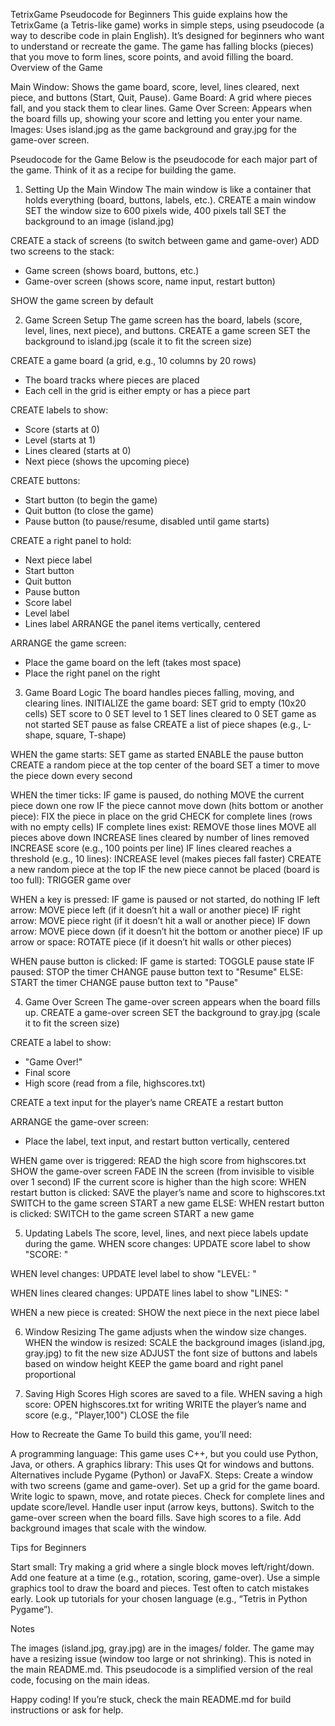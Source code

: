 TetrixGame Pseudocode for Beginners
This guide explains how the TetrixGame (a Tetris-like game) works in simple steps, using pseudocode (a way to describe code in plain English). It’s designed for beginners who want to understand or recreate the game. The game has falling blocks (pieces) that you move to form lines, score points, and avoid filling the board.
Overview of the Game

Main Window: Shows the game board, score, level, lines cleared, next piece, and buttons (Start, Quit, Pause).
Game Board: A grid where pieces fall, and you stack them to clear lines.
Game Over Screen: Appears when the board fills up, showing your score and letting you enter your name.
Images: Uses island.jpg as the game background and gray.jpg for the game-over screen.

Pseudocode for the Game
Below is the pseudocode for each major part of the game. Think of it as a recipe for building the game.
1. Setting Up the Main Window
The main window is like a container that holds everything (board, buttons, labels, etc.).
CREATE a main window
SET the window size to 600 pixels wide, 400 pixels tall
SET the background to an image (island.jpg)

CREATE a stack of screens (to switch between game and game-over)
ADD two screens to the stack:
  - Game screen (shows board, buttons, etc.)
  - Game-over screen (shows score, name input, restart button)

SHOW the game screen by default

2. Game Screen Setup
The game screen has the board, labels (score, level, lines, next piece), and buttons.
CREATE a game screen
SET the background to island.jpg (scale it to fit the screen size)

CREATE a game board (a grid, e.g., 10 columns by 20 rows)
  - The board tracks where pieces are placed
  - Each cell in the grid is either empty or has a piece part

CREATE labels to show:
  - Score (starts at 0)
  - Level (starts at 1)
  - Lines cleared (starts at 0)
  - Next piece (shows the upcoming piece)

CREATE buttons:
  - Start button (to begin the game)
  - Quit button (to close the game)
  - Pause button (to pause/resume, disabled until game starts)

CREATE a right panel to hold:
  - Next piece label
  - Start button
  - Quit button
  - Pause button
  - Score label
  - Level label
  - Lines label
ARRANGE the panel items vertically, centered

ARRANGE the game screen:
  - Place the game board on the left (takes most space)
  - Place the right panel on the right

3. Game Board Logic
The board handles pieces falling, moving, and clearing lines.
INITIALIZE the game board:
  SET grid to empty (10x20 cells)
  SET score to 0
  SET level to 1
  SET lines cleared to 0
  SET game as not started
  SET pause as false
  CREATE a list of piece shapes (e.g., L-shape, square, T-shape)

WHEN the game starts:
  SET game as started
  ENABLE the pause button
  CREATE a random piece at the top center of the board
  SET a timer to move the piece down every second

WHEN the timer ticks:
  IF game is paused, do nothing
  MOVE the current piece down one row
  IF the piece cannot move down (hits bottom or another piece):
    FIX the piece in place on the grid
    CHECK for complete lines (rows with no empty cells)
    IF complete lines exist:
      REMOVE those lines
      MOVE all pieces above down
      INCREASE lines cleared by number of lines removed
      INCREASE score (e.g., 100 points per line)
      IF lines cleared reaches a threshold (e.g., 10 lines):
        INCREASE level (makes pieces fall faster)
    CREATE a new random piece at the top
    IF the new piece cannot be placed (board is too full):
      TRIGGER game over

WHEN a key is pressed:
  IF game is paused or not started, do nothing
  IF left arrow:
    MOVE piece left (if it doesn’t hit a wall or another piece)
  IF right arrow:
    MOVE piece right (if it doesn’t hit a wall or another piece)
  IF down arrow:
    MOVE piece down (if it doesn’t hit the bottom or another piece)
  IF up arrow or space:
    ROTATE piece (if it doesn’t hit walls or other pieces)

WHEN pause button is clicked:
  IF game is started:
    TOGGLE pause state
    IF paused:
      STOP the timer
      CHANGE pause button text to "Resume"
    ELSE:
      START the timer
      CHANGE pause button text to "Pause"

4. Game Over Screen
The game-over screen appears when the board fills up.
CREATE a game-over screen
SET the background to gray.jpg (scale it to fit the screen size)

CREATE a label to show:
  - "Game Over!"
  - Final score
  - High score (read from a file, highscores.txt)

CREATE a text input for the player’s name
CREATE a restart button

ARRANGE the game-over screen:
  - Place the label, text input, and restart button vertically, centered

WHEN game over is triggered:
  READ the high score from highscores.txt
  SHOW the game-over screen
  FADE IN the screen (from invisible to visible over 1 second)
  IF the current score is higher than the high score:
    WHEN restart button is clicked:
      SAVE the player’s name and score to highscores.txt
      SWITCH to the game screen
      START a new game
  ELSE:
    WHEN restart button is clicked:
      SWITCH to the game screen
      START a new game

5. Updating Labels
The score, level, lines, and next piece labels update during the game.
WHEN score changes:
  UPDATE score label to show "SCORE: <new score>"

WHEN level changes:
  UPDATE level label to show "LEVEL: <new level>"

WHEN lines cleared changes:
  UPDATE lines label to show "LINES: <new lines>"

WHEN a new piece is created:
  SHOW the next piece in the next piece label

6. Window Resizing
The game adjusts when the window size changes.
WHEN the window is resized:
  SCALE the background images (island.jpg, gray.jpg) to fit the new size
  ADJUST the font size of buttons and labels based on window height
  KEEP the game board and right panel proportional

7. Saving High Scores
High scores are saved to a file.
WHEN saving a high score:
  OPEN highscores.txt for writing
  WRITE the player’s name and score (e.g., "Player,100")
  CLOSE the file

How to Recreate the Game
To build this game, you’ll need:

A programming language: This game uses C++, but you could use Python, Java, or others.
A graphics library: This uses Qt for windows and buttons. Alternatives include Pygame (Python) or JavaFX.
Steps:
Create a window with two screens (game and game-over).
Set up a grid for the game board.
Write logic to spawn, move, and rotate pieces.
Check for complete lines and update score/level.
Handle user input (arrow keys, buttons).
Switch to the game-over screen when the board fills.
Save high scores to a file.
Add background images that scale with the window.



Tips for Beginners

Start small: Try making a grid where a single block moves left/right/down.
Add one feature at a time (e.g., rotation, scoring, game-over).
Use a simple graphics tool to draw the board and pieces.
Test often to catch mistakes early.
Look up tutorials for your chosen language (e.g., “Tetris in Python Pygame”).

Notes

The images (island.jpg, gray.jpg) are in the images/ folder.
The game may have a resizing issue (window too large or not shrinking). This is noted in the main README.md.
This pseudocode is a simplified version of the real code, focusing on the main ideas.

Happy coding! If you’re stuck, check the main README.md for build instructions or ask for help.